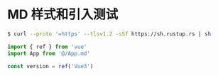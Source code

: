 # MD 样式和引入测试

```bash
$ curl --proto '=https' --tlsv1.2 -sSf https://sh.rustup.rs | sh
```

```js
import { ref } from 'vue'
import App from '@/App.md'

const version = ref('Vue3')
```
